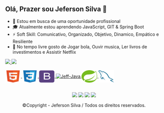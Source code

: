 ## Olá, Prazer sou Jeferson Silva 👋

- 🔭 Estou em busca de uma oportunidade profissional
- 🎓 Atualmente estou aprendendo JavaScript, GIT & Spring Boot
- ⚡ Soft Skill: Comunicativo, Organizado, Objetivo, Dinamico, Empático e Resiliente
- 🌱 No tempo livre gosto de Jogar bola, Ouvir musica, Ler livros de investimentos e Assistir Netflix

<div>
  <a href="https://github.com/Jefinn">
  <img height="160em"  src="https://github-readme-stats.vercel.app/api?username=Jefinn&show_icons=true&theme=github_dark&include_all_commits=true&count_private=true_"/>
  <img height="160em"  src="https://github-readme-stats.vercel.app/api/top-langs/?username=Jefinn&layout=compact&langs_count=7&theme=github_dark"/>
</div>
  
  <div style="display: inline_block"><br>
  <img align="center" alt="Jeff-HTML" height="40" width="50" src="https://raw.githubusercontent.com/devicons/devicon/master/icons/html5/html5-original.svg">
  <img align="center" alt="Jeff-CSS" height="40" width="50" src="https://raw.githubusercontent.com/devicons/devicon/master/icons/css3/css3-original.svg">
  <img align="center" alt="Jeff-Bootstrap" height="40" width="50" src="https://raw.githubusercontent.com/devicons/devicon/master/icons/bootstrap/bootstrap-plain.svg">
  <img align="center" alt="Jeff-Java" height="40" width="50" src="https://github.com/Jefinn/devicon/blob/master/icons/java/java-original.svg">
  <img align="center" alt="Jeff-Spring" height="40" width="50" src="https://raw.githubusercontent.com/devicons/devicon/master/icons/spring/spring-original.svg">  
  <img align="center" alt="Jeff-MySql" height="40" width="50" src="https://raw.githubusercontent.com/devicons/devicon/master/icons/mysql/mysql-original.svg">
<div> 
  <br>
  <p align=center>
   <a href="https://www.linkedin.com/in/jeferson-ssilva/" target="_blank"><img src="https://img.shields.io/badge/-LinkedIn-%230077B5?style=for-the-badge&logo=linkedin&logoColor=white" target="_blank"></a>
   <a href="https://www.facebook.com/jefersonsantossilval/" target="_blank"><img src="https://img.shields.io/badge/Facebook-%231877F2.svg?style=for-the-badge&logo=Facebook&logoColor=white" target="_blank"></a> 
  <a href="https://www.instagram.com/jeffsilvas_/" target="_blank"><img src="https://img.shields.io/badge/-Instagram-%23E4405F?style=for-the-badge&logo=instagram&logoColor=white" target="_blank"></a>
  <a href = "mailto:jefersonsantossilva010@gmail.com"><img src="https://img.shields.io/badge/-Gmail-%23333?style=for-the-badge&logo=gmail&logoColor=white" target="_blank"></a>
  </p>
  <p align=center>©Copyright - Jeferson Silva / Todos os direitos reservados.</p>

 

